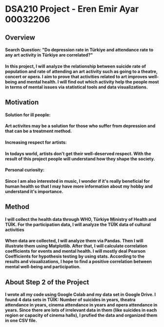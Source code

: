 # DSA210 Project - Eren Emir Ayar 00032206

## Overview

#### Search Question: "Do depression rate in Türkiye and attendance rate to any art activity in Türkiye are correlated?"
#### In this project, I will analyze the relationship between suicide rate of population and rate of attending an art activity such as going to a theatre, concert or opera. I aim to prove that activities related to art improves well-being and mental health. I will find out which activity help the people most in terms of mental issues via statistical tools and data visualizations.



## Motivation

#### **Solution for ill people:** 
#### Art activites may be a solution for those who suffer from depression and that can be a treatment method.

#### **Increasing respect for artists:** 

#### In todays world, artists don't get their well-deserved respect. With the result of this project people will understand how they shape the society.

#### **Personal curiosity:** 
#### Since I am also interested in music, I wonder if it's really beneficial for human health so that I may have more information about my hobby and understand it's importance.

## Method

#### I will collect the health data through WHO, Türkiye Ministry of Health and TÜİK. For the participation data, I will analyze the TÜİK data of cultural activities
#### When data are collected, I will analyze them via Pandas. Then I will illustrate them using Matplotlib. After that, I will calculate correlation coefficients for events and mental health. I will mostly deal Pearson Coefficients for hypothesis testing by using stats. According to the results and visualizations, I hope to find a positive correlation between mental well-being and participation.

## About Step 2 of the Project

#### I wrote all my code using Google Colab and my data set in Google Drive. I found 4 data sets in TÜİK: Number of suicides in years, theatra attendance in years, cinema attendance in years and opera attendance in years. Since there are lots of irrelevant data in them (like suicides in each region or capacity of cinema halls), I prufied the data and organized them in one CSV file.


